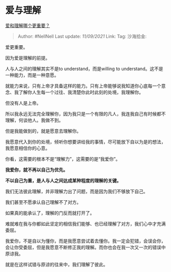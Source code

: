 # 爱与理解
[爱和理解哪个更重要？](https://www.zhihu.com/question/40017710/answer/2114867911)

> Author: #NellNell
> Last update: *11/09/2021*
> Link:
> Tag:
> 沙海拾金:

爱更重要。

因为爱是理解的前提。

人与人之间的理解其实不是to understand，而是willing to understand。这不是一种能力，而是一种意愿。

就能力来说，只有上帝才具备这样的能力。只有上帝能够说我知道你心底每一个意念、我了解你人生每一个过往、我清楚你此时此刻的处境，我理解你。

但没有人是上帝。

所以我永远无法完全理解你，因为我只是一个有限的凡人，我连我自己有时候都不理解，何谈他人。我做不到。

但是我能做到的，就是愿意去理解你。

我愿意代入到你的处境，倾听你想要讲给我的事情，尽可能放下自以为是的想法，我愿意相信你的心意。

你看，这需要的根本不是“理解力”，这需要的是“我爱你”。

**我爱你，就不再以自己为优先。**

**不以自己为重，是人与人之间达成某种程度的理解的关键。**

我们无法彼此理解，并非理解力出了问题，而是因为我们不够放下自己。

我们甚至不愿承认自己理解不了对方。

如果真的能承认了，理解的门反而就打开了。

难就难在我与你都如此坚定的相信我们能够、也已经理解了对方，我们心中才充满委屈。

我爱你，不是自以为懂你，而是我愿意尝试着去懂你。我一定会犯错，会误会你，会让你受委屈，但是我愿意不断修正我的理解。而你也会在我一次又一次的错误中原谅我。

就是在这样试错与原谅的往来中，我们理解了彼此。
